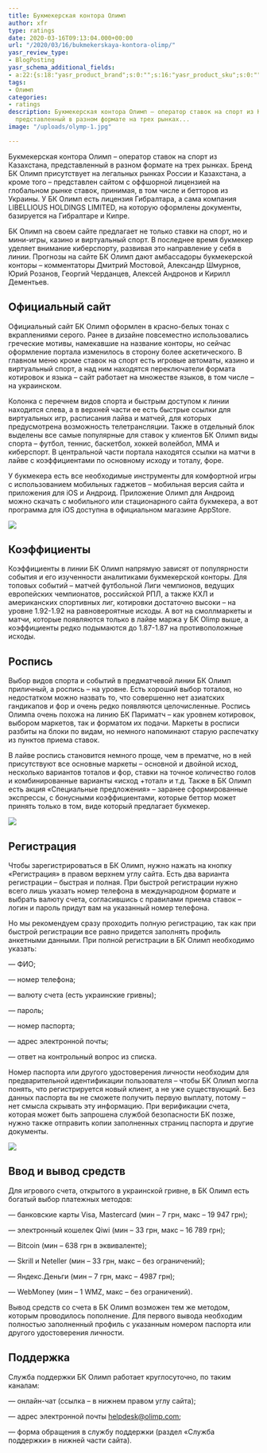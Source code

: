 ```yaml
---
title: Букмекерская контора Олимп
author: xfr
type: ratings
date: 2020-03-16T09:13:04.000+00:00
url: "/2020/03/16/bukmekerskaya-kontora-olimp/"
yasr_review_type:
- BlogPosting
yasr_schema_additional_fields:
- a:22:{s:18:"yasr_product_brand";s:0:"";s:16:"yasr_product_sku";s:0:"";s:37:"yasr_product_global_identifier_select";s:5:"gtin8";s:36:"yasr_product_global_identifier_value";s:0:"";s:18:"yasr_product_price";s:0:"";s:27:"yasr_product_price_currency";s:0:"";s:30:"yasr_product_price_valid_until";s:0:"";s:31:"yasr_product_price_availability";s:12:"Discontinued";s:22:"yasr_product_price_url";s:0:"";s:26:"yasr_localbusiness_address";s:0:"";s:29:"yasr_localbusiness_pricerange";s:0:"";s:28:"yasr_localbusiness_telephone";s:0:"";s:20:"yasr_recipe_cooktime";s:0:"";s:23:"yasr_recipe_description";s:0:"";s:20:"yasr_recipe_keywords";s:0:"";s:21:"yasr_recipe_nutrition";s:0:"";s:20:"yasr_recipe_preptime";s:0:"";s:26:"yasr_recipe_recipecategory";s:0:"";s:25:"yasr_recipe_recipecuisine";s:0:"";s:28:"yasr_recipe_recipeingredient";s:0:"";s:30:"yasr_recipe_recipeinstructions";s:0:"";s:17:"yasr_recipe_video";s:0:"";}
tags:
- Олимп
categories:
- ratings
description: Букмекерская контора Олимп – оператор ставок на спорт из Казахстана,
  представленный в разном формате на трех рынках...
image: "/uploads/olymp-1.jpg"

---
```

Букмекерская контора Олимп – оператор ставок на спорт из Казахстана, представленный в разном формате на трех рынках. Бренд БК Олимп присутствует на легальных рынках России и Казахстана, а кроме того – представлен сайтом с оффшорной лицензией на глобальном рынке ставок, принимая, в том числе и бетторов из Украины. У БК Олимп есть лицензия Гибралтара, а сама компания LIBELLIOUS HOLDINGS LIMITED, на которую оформлены документы, базируется на Гибралтаре и Кипре.

БК Олимп на своем сайте предлагает не только ставки на спорт, но и мини-игры, казино и виртуальный спорт. В последнее время букмекер уделяет внимание киберспорту, развивая это направление у себя в линии. Прогнозы на сайте БК Олимп дают амбассадоры букмекерской конторы – комментаторы Дмитрий Мостовой, Александр Шмурнов, Юрий Розанов, Георгий Черданцев, Алексей Андронов и Кирилл Дементьев.

## Официальный сайт

Официальный сайт БК Олимп оформлен в красно-белых тонах с вкраплениями серого. Ранее в дизайне повсеместно использовались греческие мотивы, намекавшие на название конторы, но сейчас оформление портала изменилось в сторону более аскетического. В главном меню кроме ставок на спорт есть игровые автоматы, казино и виртуальный спорт, а над ним находятся переключатели формата котировок и языка – сайт работает на множестве языков, в том числе – на украинском.

Колонка с перечнем видов спорта и быстрым доступом к линии находится слева, а в верхней части ее есть быстрые ссылки для виртуальных игр, расписания лайва и матчей, для которых предусмотрена возможность телетрансляции. Также в отдельный блок выделены все самые популярные для ставок у клиентов БК Олимп виды спорта – футбол, теннис, баскетбол, хоккей волейбол, ММА и киберспорт. В центральной части портала находятся ссылки на матчи в лайве с коэффициентами по основному исходу и тоталу, форе.

У букмекера есть все необходимые инструменты для комфортной игры с использованием мобильных гаджетов – мобильная версия сайта и приложения для iOS и Андроид. Приложение Олимп для Андроид можно скачать с мобильного или стационарного сайта букмекера, а вот программа для iOS доступна в официальном магазине AppStore.

![](/uploads/olymp-4.jpg)

## Коэффициенты

Коэффициенты в линии БК Олимп напрямую зависят от популярности события и его изученности аналитиками букмекерской конторы. Для топовых событий – матчей футбольной Лиги чемпионов, ведущих европейских чемпионатов, российской РПЛ, а также КХЛ и американских спортивных лиг, котировки достаточно высоки – на уровне 1.92-1.92 на равновероятные исходы. А вот на смоллмаркеты и матчи, которые появляются только в лайве маржа у БК Olimp выше, а коэффициенты редко подымаются до 1.87-1.87 на противоположные исходы.

## Роспись

Выбор видов спорта и событий в предматчевой линии БК Олимп приличный, а роспись – на уровне. Есть хороший выбор тоталов, но недостатком можно назвать то, что совершенно нет азиатских гандикапов и фор и очень редко появляются целочисленные. Роспись Олимпа очень похожа на линию БК Париматч – как уровнем котировок, выбором маркетов, так и форматом их подачи. Маркеты в росписи разбиты на блоки по видам, но немного напоминают старую распечатку из пунктов приема ставок.

В лайве роспись становится немного проще, чем в прематче, но в ней присутствуют все основные маркеты – основной и двойной исход, несколько вариантов тоталов и фор, ставки на точное количество голов и комбинированные варианты «исход +тотал» и т.д. Также в БК Олимп есть акция «Специальные предложения» – заранее сформированные экспрессы, с бонусными коэффициентами, которые беттор может принять только в том, виде который предлагает букмекер.

![](/uploads/olymp-2.jpg)

## Регистрация

Чтобы зарегистрироваться в БК Олимп, нужно нажать на кнопку «Регистрация» в правом верхнем углу сайта. Есть два варианта регистрации – быстрая и полная. При быстрой регистрации нужно всего лишь указать номер телефона в международном формате и выбрать валюту счета, согласившись с правилами приема ставок – логин и пароль придут вам на указанный номер телефона.

Но мы рекомендуем сразу проходить полную регистрацию, так как при быстрой регистрации все равно придется заполнять профиль анкетными данными. При полной регистрации в БК Олимп необходимо указать:

— ФИО;

— номер телефона;

— валюту счета (есть украинские гривны);

— пароль;

— номер паспорта;

— адрес электронной почты;

— ответ на контрольный вопрос из списка.

Номер паспорта или другого удостоверения личности необходим для предварительной идентификации пользователя – чтобы БК Олимп могла понять, что регистрируется новый клиент, а не уже существующий. Без данных паспорта вы не сможете получить первую выплату, потому – нет смысла скрывать эту информацию. При верификации счета, которая может быть запрошена службой безопасности БК позже, нужно также отправить копии заполненных страниц паспорта и другие документы.

![](/uploads/olymp-3.jpg)

## Ввод и вывод средств

Для игрового счета, открытого в украинской гривне, в БК Олимп есть богатый выбор платежных методов:

— банковские карты Visa, Mastercard (мин – 7 грн, макс – 19 947 грн);

— электронный кошелек Qiwi (мин – 33 грн, макс – 16 789 грн);

— Bitcoin (мин – 638 грн в эквиваленте);

— Skrill и Neteller (мин – 33 грн, макс – без ограничений);

— Яндекс.Деньги (мин – 7 грн, макс – 4987 грн);

— WebMoney (мин – 1 WMZ, макс – без ограничений).

Вывод средств со счета в БК Олимп возможен тем же методом, которым проводилось пополнение. Для первого вывода необходим полностью заполненный профиль с указанным номером паспорта или другого удостоверения личности.

## Поддержка

Служба поддержки БК Олимп работает круглосуточно, по таким каналам:

— онлайн-чат (ссылка – в нижнем правом углу сайта);

— адрес электронной почты helpdesk@olimp.com;

— форма обращения в службу поддержки (раздел «Служба поддержки» в нижней части сайта).